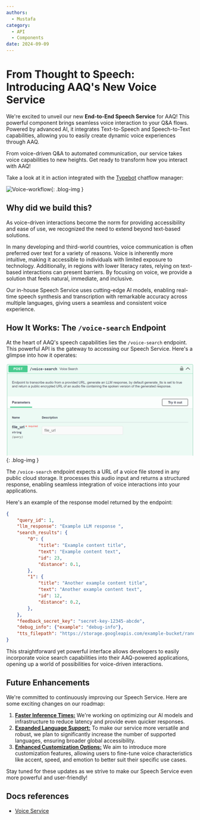 ```yaml
---
authors:
  - Mustafa
category:
  - API
  - Components
date: 2024-09-09
---
```


# From Thought to Speech: Introducing AAQ's New Voice Service

We're excited to unveil our new **End-to-End Speech Service** for AAQ! This powerful component brings seamless voice interaction to your Q&A flows. Powered by advanced AI, it integrates Text-to-Speech and Speech-to-Text capabilities, allowing you to easily create dynamic voice experiences through AAQ.

From voice-driven Q&A to automated communication, our service takes voice capabilities to new heights. Get ready to transform how you interact with AAQ!

<!-- more -->

Take a look at it in action integrated with the [Typebot](https://typebot.io/) chatflow manager:

![Voice-workflow](../images/voice-workflow.gif){: .blog-img }

## **Why did we build this?**

As voice-driven interactions become the norm for providing accessibility and ease of use, we recognized the need to extend beyond text-based solutions.

In many developing and third-world countries, voice communication is often preferred over text for a variety of reasons. Voice is inherently more intuitive, making it accessible to individuals with limited exposure to technology. Additionally, in regions with lower literacy rates, relying on text-based interactions can present barriers. By focusing on voice, we provide a solution that feels natural, immediate, and inclusive.

Our in-house Speech Service uses cutting-edge AI models, enabling real-time speech synthesis and transcription with remarkable accuracy across multiple languages, giving users a seamless and consistent voice experience.

## **How It Works: The `/voice-search` Endpoint**

At the heart of AAQ's speech capabilities lies the `/voice-search` endpoint. This powerful API is the gateway to accessing our Speech Service. Here's a glimpse into how it operates:

![/voice-search-endpoint](../images/voice-search.png){: .blog-img }

The `/voice-search` endpoint expects a URL of a voice file stored in any public cloud storage. It processes this audio input and returns a structured response, enabling seamless integration of voice interactions into your applications.

Here's an example of the response model returned by the endpoint:

```json
{
    "query_id": 1,
    "llm_response": "Example LLM response ",
    "search_results": {
        "0": {
            "title": "Example content title",
            "text": "Example content text",
            "id": 23,
            "distance": 0.1,
        },
        "1": {
            "title": "Another example content title",
            "text": "Another example content text",
            "id": 12,
            "distance": 0.2,
        },
    },
    "feedback_secret_key": "secret-key-12345-abcde",
    "debug_info": {"example": "debug-info"},
    "tts_filepath": "https://storage.googleapis.com/example-bucket/random_uuid_filename.mp3"
}
```

This straightforward yet powerful interface allows developers to easily incorporate voice search capabilities into their AAQ-powered applications, opening up a world of possibilities for voice-driven interactions.

## **Future Enhancements**

We're committed to continuously improving our Speech Service. Here are some exciting changes on our roadmap:

1. **<u>Faster Inference Times:</u>** We're working on optimizing our AI models and infrastructure to reduce latency and provide even quicker responses.
2. **<u>Expanded Language Support:</u>** To make our service more versatile and robust, we plan to significantly increase the number of supported languages, ensuring broader global accessibility.
3. **<u>Enhanced Customization Options:</u>** We aim to introduce more customization features, allowing users to fine-tune voice characteristics like accent, speed, and emotion to better suit their specific use cases.

Stay tuned for these updates as we strive to make our Speech Service even more powerful and user-friendly!

## **Docs references**

- [Voice Service](../../components/voice-service/index.md)
